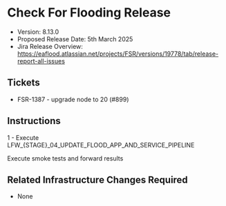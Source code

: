 # Check For Flooding Release

* Version: 8.13.0
* Proposed Release Date: 5th March 2025
* Jira Release Overview: https://eaflood.atlassian.net/projects/FSR/versions/19778/tab/release-report-all-issues

## Tickets

  * FSR-1387 - upgrade node to 20 (#899)

## Instructions

  1 - Execute LFW_{STAGE}_04_UPDATE_FLOOD_APP_AND_SERVICE_PIPELINE

Execute smoke tests and forward results

## Related Infrastructure Changes Required

* None
